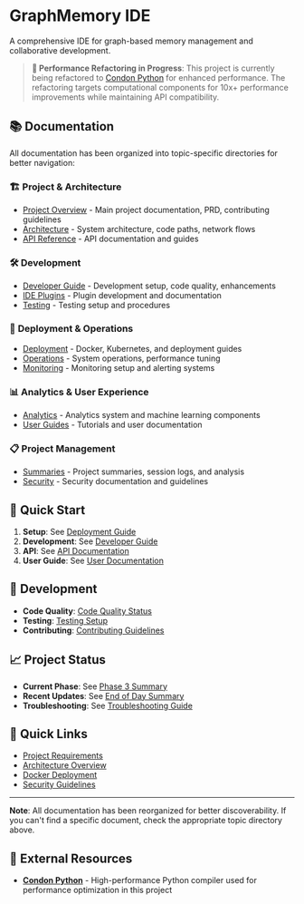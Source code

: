 # GraphMemory IDE

A comprehensive IDE for graph-based memory management and collaborative development.

> **🚀 Performance Refactoring in Progress**: This project is currently being refactored to [Condon Python](https://github.com/exaloop/codon) for enhanced performance. The refactoring targets computational components for 10x+ performance improvements while maintaining API compatibility.

## 📚 Documentation

All documentation has been organized into topic-specific directories for better navigation:

### 🏗️ **Project & Architecture**
- [Project Overview](docs/project/) - Main project documentation, PRD, contributing guidelines
- [Architecture](docs/architecture/) - System architecture, code paths, network flows
- [API Reference](docs/api/) - API documentation and guides

### 🛠️ **Development**
- [Developer Guide](docs/development/) - Development setup, code quality, enhancements
- [IDE Plugins](docs/ide-plugins/) - Plugin development and documentation
- [Testing](docs/testing/) - Testing setup and procedures

### 🚀 **Deployment & Operations**
- [Deployment](docs/deployment/) - Docker, Kubernetes, and deployment guides
- [Operations](docs/operations/) - System operations, performance tuning
- [Monitoring](docs/monitoring/) - Monitoring setup and alerting systems

### 📊 **Analytics & User Experience**
- [Analytics](docs/analytics/) - Analytics system and machine learning components
- [User Guides](docs/user-guides/) - Tutorials and user documentation

### 📋 **Project Management**
- [Summaries](docs/summaries/) - Project summaries, session logs, and analysis
- [Security](docs/security/) - Security documentation and guidelines

## 🚀 Quick Start

1. **Setup**: See [Deployment Guide](docs/deployment/HOW_TO_RUN_GRAPHMEMORY_IDE.md)
2. **Development**: See [Developer Guide](docs/development/)
3. **API**: See [API Documentation](docs/api/)
4. **User Guide**: See [User Documentation](docs/user-guides/)

## 🔧 Development

- **Code Quality**: [Code Quality Status](docs/development/COMPREHENSIVE_CODE_QUALITY_STATUS.md)
- **Testing**: [Testing Setup](docs/development/TESTING_SETUP.md)
- **Contributing**: [Contributing Guidelines](docs/project/CONTRIBUTING.md)

## 📈 Project Status

- **Current Phase**: See [Phase 3 Summary](docs/summaries/PHASE3_COMPLETION_SUMMARY.md)
- **Recent Updates**: See [End of Day Summary](docs/summaries/END_OF_DAY_SUMMARY_JUNE01_2025.md)
- **Troubleshooting**: See [Troubleshooting Guide](docs/summaries/TROUBLESHOOTING.md)

## 🔗 Quick Links

- [Project Requirements](docs/project/PRD%20-%20GraphMemory-IDE%20-%20Combined.md)
- [Architecture Overview](docs/architecture/ARCHITECTURE_OVERVIEW.md)
- [Docker Deployment](docs/deployment/DOCKER_DEPLOYMENT_GUIDE.md)
- [Security Guidelines](docs/project/SECURITY.md)

---

**Note**: All documentation has been reorganized for better discoverability. If you can't find a specific document, check the appropriate topic directory above.

## 🔗 External Resources

- **[Condon Python](https://github.com/exaloop/codon)** - High-performance Python compiler used for performance optimization in this project 